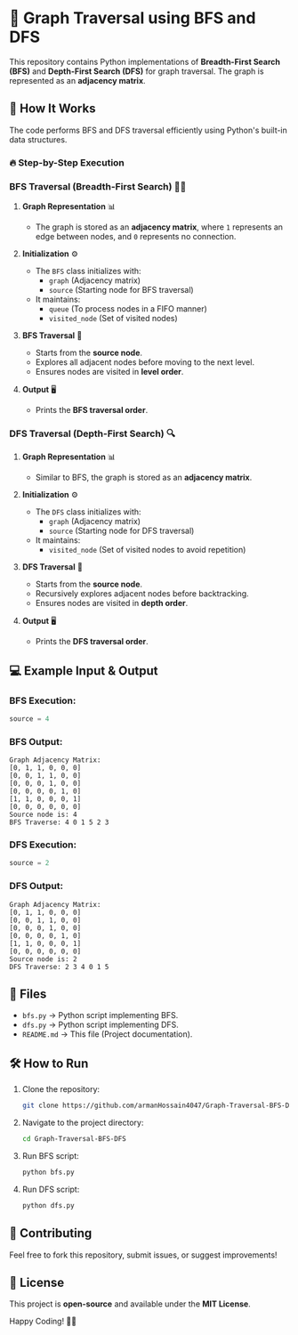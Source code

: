 # 🚀 Graph Traversal using BFS and DFS

This repository contains Python implementations of **Breadth-First Search (BFS)** and **Depth-First Search (DFS)** for graph traversal. The graph is represented as an **adjacency matrix**.

## 📌 How It Works
The code performs BFS and DFS traversal efficiently using Python's built-in data structures.

### 🔥 Step-by-Step Execution

### BFS Traversal (Breadth-First Search) 🏃‍♂️
1. **Graph Representation** 📊
   - The graph is stored as an **adjacency matrix**, where `1` represents an edge between nodes, and `0` represents no connection.

2. **Initialization** ⚙️
   - The `BFS` class initializes with:
     - `graph` (Adjacency matrix)
     - `source` (Starting node for BFS traversal)
   - It maintains:
     - `queue` (To process nodes in a FIFO manner)
     - `visited_node` (Set of visited nodes)

3. **BFS Traversal** 🔄
   - Starts from the **source node**.
   - Explores all adjacent nodes before moving to the next level.
   - Ensures nodes are visited in **level order**.

4. **Output** 🖥️
   - Prints the **BFS traversal order**.

### DFS Traversal (Depth-First Search) 🔍
1. **Graph Representation** 📊
   - Similar to BFS, the graph is stored as an **adjacency matrix**.

2. **Initialization** ⚙️
   - The `DFS` class initializes with:
     - `graph` (Adjacency matrix)
     - `source` (Starting node for DFS traversal)
   - It maintains:
     - `visited_node` (Set of visited nodes to avoid repetition)

3. **DFS Traversal** 🔄
   - Starts from the **source node**.
   - Recursively explores adjacent nodes before backtracking.
   - Ensures nodes are visited in **depth order**.

4. **Output** 🖥️
   - Prints the **DFS traversal order**.

## 💻 Example Input & Output
### BFS Execution:
```python
source = 4
```
### BFS Output:
```
Graph Adjacency Matrix:
[0, 1, 1, 0, 0, 0]
[0, 0, 1, 1, 0, 0]
[0, 0, 0, 1, 0, 0]
[0, 0, 0, 0, 1, 0]
[1, 1, 0, 0, 0, 1]
[0, 0, 0, 0, 0, 0]
Source node is: 4
BFS Traverse: 4 0 1 5 2 3
```

### DFS Execution:
```python
source = 2
```
### DFS Output:
```
Graph Adjacency Matrix:
[0, 1, 1, 0, 0, 0]
[0, 0, 1, 1, 0, 0]
[0, 0, 0, 1, 0, 0]
[0, 0, 0, 0, 1, 0]
[1, 1, 0, 0, 0, 1]
[0, 0, 0, 0, 0, 0]
Source node is: 2
DFS Traverse: 2 3 4 0 1 5
```

## 📂 Files
- `bfs.py` → Python script implementing BFS.
- `dfs.py` → Python script implementing DFS.
- `README.md` → This file (Project documentation).

## 🛠️ How to Run
1. Clone the repository:
   ```sh
   git clone https://github.com/armanHossain4047/Graph-Traversal-BFS-DFS.git
   ```
2. Navigate to the project directory:
   ```sh
   cd Graph-Traversal-BFS-DFS
   ```
3. Run BFS script:
   ```sh
   python bfs.py
   ```
4. Run DFS script:
   ```sh
   python dfs.py
   ```

## 🤝 Contributing
Feel free to fork this repository, submit issues, or suggest improvements!

## 📜 License
This project is **open-source** and available under the **MIT License**.

Happy Coding! 🚀🎯

